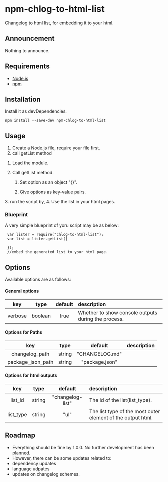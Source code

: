 # npm-chlog-to-html-list

Changelog to html list, for embedding it to your html.

## Announcement
Nothing to announce.
## Requirements
 - [Node.js](https://nodejs.org/)
 - [npm](https://www.npmjs.com/)
## Installation

Install it as devDependencies.
```
npm install --save-dev npm-chlog-to-html-list
```
## Usage
1. Create a Node.js file, require your file first.
2. call getList method
<ol>
  <li>
    <p>Load the module.</p>
  </li>
  <li>
    <p>Call getList method.</p>
    <ol>
      <li><p>Set option as an object "{}".</p></li>   
      <li><p>Give options as key-value pairs.</p></li>   
    </ol>
  </li>
</ol>
  3. run the script by,
  4. Use the list in your html pages.

### Blueprint
A very simple blueprint of yoru script may be as below:
```
 var lister = require("chlog-to-html-list");
 var list = lister.getList({
    
 });
 //embed the generated list to your html page.
```
 
## Options
Available options are as follows:

#### General options
|        key        |  type   |    default     | description                                            |
| :---: | :---: | :---: |:--- |
|verbose|boolean|true|Whether to show console outputs during the process.|

#### Options for Paths
|        key        |  type   |    default     | description                                            |
| :---: | :---: | :---: |:--- |
|changelog_path|string|"<span>CHANGELOG.md</span>"|
|package_json_path|string|"package.json"|

#### Options for html outputs
|        key        |  type   |    default     | description                                            |
| :---: | :---: | :---: |:--- |
|list_id|string|"changelog-list"|The id of the list(list_type).|
|list_type|string|"ul"|The list type of the most outer element of the output html.|

## Roadmap
 - Everything should be fine by 1.0.0.
No further development has been planned.
 - However, there can be some updates related to:
 - dependency updates
 - language udpates
 - updates on changelog schemes.
